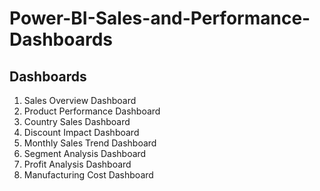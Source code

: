 # Power-BI-Sales-and-Performance-Dashboards
## Dashboards
1. Sales Overview Dashboard
2. Product Performance Dashboard
3. Country Sales Dashboard
4. Discount Impact Dashboard
5. Monthly Sales Trend Dashboard
6. Segment Analysis Dashboard
7. Profit Analysis Dashboard
8. Manufacturing Cost Dashboard
